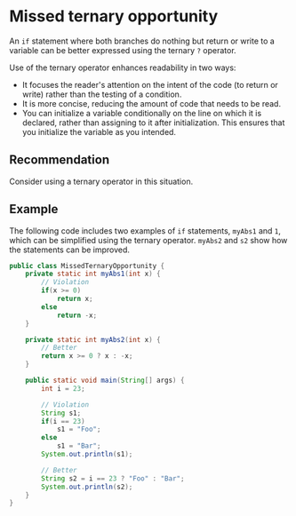 # Missed ternary opportunity
An `if` statement where both branches do nothing but return or write to a variable can be better expressed using the ternary `?` operator.



Use of the ternary operator enhances readability in two ways:

* It focuses the reader's attention on the intent of the code (to return or write) rather than the testing of a condition.
* It is more concise, reducing the amount of code that needs to be read.
* You can initialize a variable conditionally on the line on which it is declared, rather than assigning to it after initialization. This ensures that you initialize the variable as you intended.

## Recommendation
Consider using a ternary operator in this situation.


## Example
The following code includes two examples of `if` statements, `myAbs1` and `1`, which can be simplified using the ternary operator. `myAbs2` and `s2` show how the statements can be improved.


```java
public class MissedTernaryOpportunity {
	private static int myAbs1(int x) {
		// Violation
		if(x >= 0)
			return x;
		else
			return -x;
	}

	private static int myAbs2(int x) {
		// Better
		return x >= 0 ? x : -x;
	}

	public static void main(String[] args) {
		int i = 23;

		// Violation
		String s1;
		if(i == 23)
			s1 = "Foo";
		else
			s1 = "Bar";
		System.out.println(s1);

		// Better
		String s2 = i == 23 ? "Foo" : "Bar";
		System.out.println(s2);
	}
}
```
